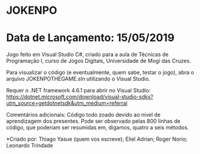 # JOKENPO
# Data de Lançamento: 15/05/2019
Jogo feito em Visual Studio C#, criado para a aula de Técnicas de Programação I, curso de Jogos Digitais, Universidade de Mogi das Cruzes.

Para visualizar o código (e eventualmente, quem sabe, testar o jogo), abra o arquivo JOKENPOTHEGAME.sln utilizando o Visual Studio.

Requer o .NET framework 4.6.1 para abrir no Visual Studio: https://dotnet.microsoft.com/download/visual-studio-sdks?utm_source=getdotnetsdk&utm_medium=referral

Comentários adicionais: Código todo zoado devido ao nível de aprendizagem dos presentes. Pode ser observado pelas 800 linhas de código, que poderiam ser resumidas em, digamos, quatro a seis métodos.

*Criado por:
  Thiago Yasue (quem vos escreve); Eliel Adrian; Roger Norio; Leonardo Trindade
